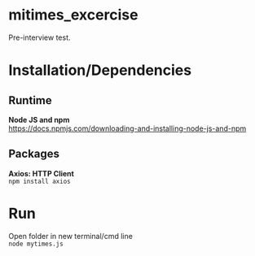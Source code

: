 # mitimes_excercise
Pre-interview test.

# Installation/Dependencies

## Runtime
**Node JS and npm**  
https://docs.npmjs.com/downloading-and-installing-node-js-and-npm

## Packages
**Axios: HTTP Client**  
`npm install axios`  

# Run
Open folder in new terminal/cmd line  
`node mytimes.js`

